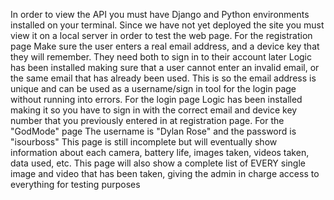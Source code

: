 In order to view the API you must have Django and Python environments installed on your terminal. Since we have not yet deployed the site
you must view it on a local server in order to test the web page.
For the registration page
  Make sure the user enters a real email address, and a device key that they will remember. They need both to sign in to their account later
  Logic has been installed making sure that a user cannot enter an invalid email, or the same email that has already been used.
  This is so the email address is unique and can be used as a username/sign in tool for the login page without running into errors.
For the login page
  Logic has been installed making it so you have to sign in with the correct email and device key number that you previously entered in at
  registration page. 
For the "GodMode" page
  The username is "Dylan Rose" and the password is "isourboss"
  This page is still incomplete but will eventually show information about each camera, battery life, images taken, videos taken, data used, etc.
  This page will also show a complete list of EVERY single image and video that has been taken, giving the admin in charge access to everything for testing purposes
  
